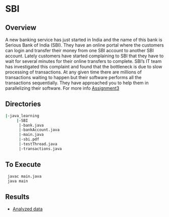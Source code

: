 # SBI
 
 ## Overview 
 
 A new banking service has just started in India and the name of this bank is Serious Bank of India (SBI).  They have an online portal where the customers can login and transfer their money from one SBI account to another SBI account. Lately customers have started complaining to SBI that they have to wait for several minutes for their online transfers to complete. SBI’s IT team has investigated this complaint and found that the bottleneck is due to slow processing of transactions. At any given time there are millions of transactions waiting to happen but their software performs all the transactions sequentially. They have approached you to help them in parallelizing their software.
 For more info [Assignment3](https://github.com/cynicphoenix/Pragmatics-Assignments/blob/master/Assignment_3.docx) 
 
 ## Directories

```bash
|-java_learning
     |-SBI
      |-bank.java
      |-bankAccount.java
      |-main.java
      |-sbi.pdf
      |-testThread.java
      |-transactions.java
 ```
 
 ## To Execute
 
 ```bash
  javac main.java
  java main
 ```
 

## Results

- [Analyzed data](https://github.com/cynicphoenix/Pragmatics-Assignments/blob/master/java_learning/SBI/sbi.pdf)
